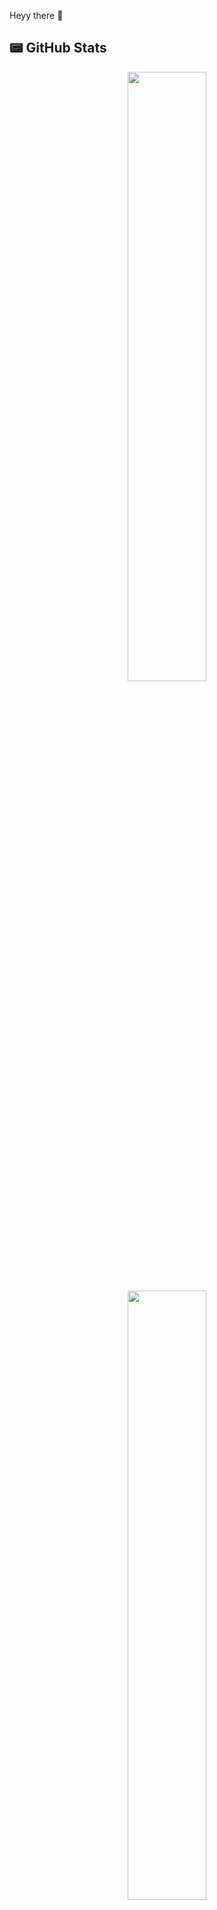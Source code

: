 Heyy there 👋

## 📟 GitHub Stats  
<p align="center">
	<img width="50%" src="https://github-readme-stats.vercel.app/api?username=ethan0905&show_icons=true&theme=dark" />
	<a href="https://github.com/anuraghazra/github-readme-stats">
  		<img width="50%" src="https://github-readme-stats.vercel.app/api/top-langs/?username=ethan0905&layout=compact" />
	</a>
</p>


